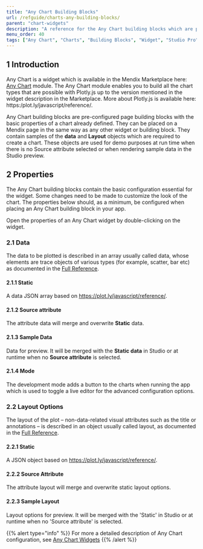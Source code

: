 ```yaml
---
title: "Any Chart Building Blocks"
url: /refguide/charts-any-building-blocks/
parent: "chart-widgets"
description: "A reference for the Any Chart building blocks which are provided as part of the Any Chart widget"
menu_order: 40
tags: ["Any Chart", "Charts", "Building Blocks", "Widget", "Studio Pro"]
---
```


## 1 Introduction

Any Chart is a widget which is available in the Mendix Marketplace here: [Any Chart](/appstore/modules/any-chart/) module. The Any Chart module enables you to build all the chart types that are possible with Plotly.js up to the version mentioned in the widget description in the Marketplace. More about Plotly.js is available here: https:/plot.ly/javascript/reference/.

Any Chart building blocks are pre-configured page building blocks with the basic properties of a chart already defined. They can be placed on a Mendix page in the same way as any other widget or building block. They contain samples of the **data** and **Layout** objects which are required to create a chart. These objects are used for demo purposes at run time when there is no Source attribute selected or when rendering sample data in the Studio preview.

## 2 Properties

The Any Chart building blocks contain the basic configuration essential for the widget. Some changes need to be made to customize the look of the chart. The properties below should, as a minimum, be configured when placing an Any Chart building block in your app.

Open the properties of an Any Chart widget by double-clicking on the widget.

### 2.1 Data

The data to be plotted is described in an array usually called data, whose elements are trace objects of various types (for example, scatter, bar etc) as documented in the [Full Reference](https://plot.ly/javascript/reference).

#### 2.1.1 Static

A data JSON array based on https://plot.ly/javascript/reference/.

#### 2.1.2 Source attribute

The attribute data will merge and overwrite **Static** data.

#### 2.1.3 Sample Data

Data for preview. It will be merged with the **Static data** in Studio or at runtime when no **Source attribute** is selected.

#### 2.1.4 Mode

The development mode adds a button to the charts when running the app which is used to toggle a live editor for the advanced configuration options.

### 2.2 Layout Options

The layout of the plot – non-data-related visual attributes such as the title or annotations – is described in an object usually called layout, as documented in the [Full Reference](https://plot.ly/javascript/reference/#layout).

#### 2.2.1 Static

A JSON object based on https://plot.ly/javascript/reference/.

#### 2.2.2 Source Attribute

The attribute layout will merge and overwrite static layout options.

#### 2.2.3 Sample Layout

Layout options for preview. It will be merged with the 'Static' in Studio or at runtime when no 'Source attribute' is selected.

{{% alert type="info" %}}
For more a detailed description of Any Chart configuration, see [Any Chart Widgets](/refguide/charts-any-configuration/)
{{% /alert %}}
